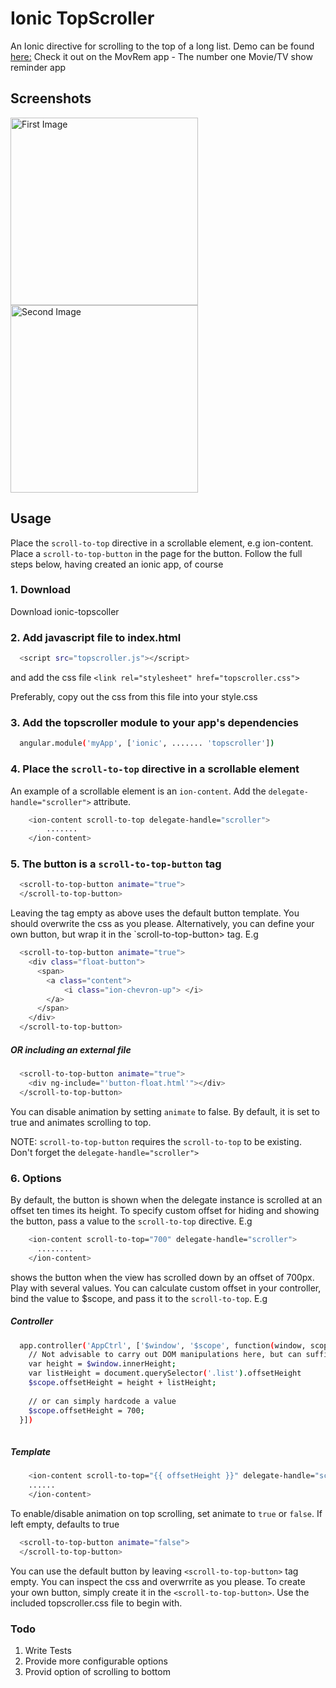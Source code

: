 Ionic TopScroller
================================================================

An Ionic directive for scrolling to the top of a long list. Demo can be found <a href="https://codepen.io/ladmerc/pen/JXNQXr">here:</a>
Check it out on the MovRem app - The number one Movie/TV show reminder app

## Screenshots
<img src="https://raw.githubusercontent.com/ladmerc/ionic-topscroller/master/img/screenshot1.png" alt="First Image" width="300px"  />

<img src="https://raw.githubusercontent.com/ladmerc/ionic-topscroller/master/img/screenshot2.png" alt="Second Image" width="300px"  />


## Usage
Place the `scroll-to-top` directive in a scrollable element, e.g ion-content. Place a `scroll-to-top-button` in the page for the button.
Follow the full steps below, having created an ionic app, of course

### 1. Download
Download ionic-topscoller

### 2. Add javascript file to index.html
```bash
  <script src="topscroller.js"></script>
```
and add the css file 
`<link rel="stylesheet" href="topscroller.css">`

Preferably, copy out the css from this file into your style.css

### 3. Add the topscroller module to your app's dependencies
```bash
  angular.module('myApp', ['ionic', ....... 'topscroller'])
```

### 4. Place the `scroll-to-top` directive in a scrollable element
An example of a scrollable element is an `ion-content`. Add the `delegate-handle="scroller">` attribute.
```bash
    <ion-content scroll-to-top delegate-handle="scroller">
        .......
    </ion-content>
```

### 5. The button is a `scroll-to-top-button` tag
```bash
  <scroll-to-top-button animate="true">
  </scroll-to-top-button>
```
Leaving the tag empty as above uses the default button template. You should overwrite the css as you please.
Alternatively, you can define your own button, but wrap it in the `scroll-to-top-button> tag. E.g

```bash
  <scroll-to-top-button animate="true">
    <div class="float-button">
      <span>
        <a class="content">
            <i class="ion-chevron-up"> </i>
        </a>
      </span>
    </div>
  </scroll-to-top-button>
```
##### OR including an external file
```bash
  <scroll-to-top-button animate="true">
    <div ng-include="'button-float.html'"></div>
  </scroll-to-top-button>
```
You can disable animation by setting `animate` to false. By default, it is set to true and animates scrolling to top.

NOTE: `scroll-to-top-button` requires the `scroll-to-top` to be existing. Don't forget the `delegate-handle="scroller">`


### 6. Options
By default, the button is shown when the delegate instance is scrolled at an offset ten times its height. To specify custom offset for
hiding and showing the button, pass a value to the `scroll-to-top` directive. E.g
```bash
    <ion-content scroll-to-top="700" delegate-handle="scroller">
      ........
    </ion-content>
```
shows the button when the view has scrolled down by an offset of 700px. Play with several values. You can calculate custom offset in your controller, bind the value to $scope, and pass it to the `scroll-to-top`. E.g


##### Controller
```bash
  app.controller('AppCtrl', ['$window', '$scope', function(window, scope) {
    // Not advisable to carry out DOM manipulations here, but can suffice
    var height = $window.innerHeight;
    var listHeight = document.querySelector('.list').offsetHeight
    $scope.offsetHeight = height + listHeight;
    
    // or can simply hardcode a value
    $scope.offsetHeight = 700;
  }])
  
```

##### Template
```bash
    <ion-content scroll-to-top="{{ offsetHeight }}" delegate-handle="scroller">
    ......
    </ion-content>
```

To enable/disable animation on top scrolling, set animate to `true` or `false`. If left empty, defaults to true
```bash
  <scroll-to-top-button animate="false">
  </scroll-to-top-button>
```

You can use the default button by leaving `<scroll-to-top-button>` tag empty. You can inspect the css and overwrrite as you please.
To create your own button, simply create it in the `<scroll-to-top-button>`. Use the included topscroller.css file to begin with.

### Todo
1. Write Tests
2. Provide more configurable options
3. Provid option of scrolling to bottom
